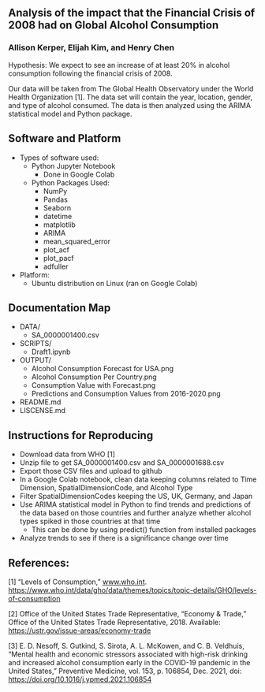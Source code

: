 ## Analysis of the impact that the Financial Crisis of 2008 had on Global Alcohol Consumption
### Allison Kerper, Elijah Kim, and Henry Chen
Hypothesis: We expect to see an increase of at least 20% in alcohol consumption following the financial crisis of 2008. 

Our data will be taken from The Global Health Observatory under the World Health Organization [1]. The data set will contain the year, location, gender, and type of alcohol consumed. The data is then analyzed using the ARIMA statistical model and Python package. 

## Software and Platform
- Types of software used:
    - Python Jupyter Notebook
        - Done in Google Colab
    - Python Packages Used:
        - NumPy
        - Pandas
        - Seaborn
        - datetime
        - matplotlib
        - ARIMA
        - mean_squared_error
        - plot_acf
        - plot_pacf
        - adfuller
- Platform:
    - Ubuntu distribution on Linux (ran on Google Colab)

## Documentation Map
- DATA/
    - SA_0000001400.csv
- SCRIPTS/
    - Draft1.ipynb
- OUTPUT/
    - Alcohol Consumption Forecast for USA.png
    - Alcohol Consumption Per Country.png
    - Consumption Value with Forecast.png
    - Predictions and Consumption Values from 2016-2020.png
- README.md
- LISCENSE.md


## Instructions for Reproducing
- Download data from WHO [1]
- Unzip file to get SA_0000001400.csv and SA_0000001688.csv
- Export those CSV files and upload to github
- In a Google Colab notebook, clean data keeping columns related to Time Dimension, SpatialDimensionCode, and Alcohol Type
- Filter SpatialDimensionCodes keeping the US, UK, Germany, and Japan
- Use ARIMA statistical model in Python to find trends and predictions of the data based on those countries and further analyze whether alcohol types spiked in those countries at that time 
    - This can be done by using predict() function from installed packages 
- Analyze trends to see if there is a significance change over time 

## References:
[1] “Levels of Consumption,” www.who.int. https://www.who.int/data/gho/data/themes/topics/topic-details/GHO/levels-of-consumption

[2] Office of the United States Trade Representative, “Economy & Trade,” Office of the United States Trade Representative, 2018. Available: https://ustr.gov/issue-areas/economy-trade

[3] E. D. Nesoff, S. Gutkind, S. Sirota, A. L. McKowen, and C. B. Veldhuis, “Mental health and economic stressors associated with high-risk drinking and increased alcohol consumption early in the COVID-19 pandemic in the United States,” Preventive Medicine, vol. 153, p. 106854, Dec. 2021, doi: https://doi.org/10.1016/j.ypmed.2021.106854